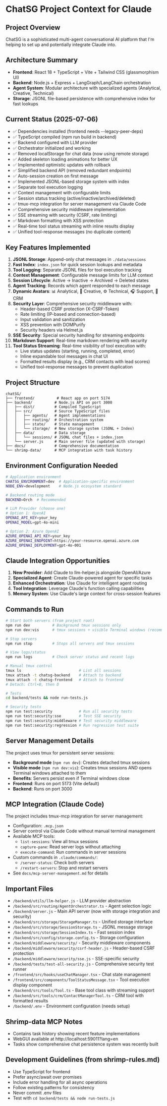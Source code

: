 # ChatSG Project Context for Claude

## Project Overview
ChatSG is a sophisticated multi-agent conversational AI platform that I'm helping to set up and potentially integrate Claude into.

## Architecture Summary
- **Frontend**: React 18 + TypeScript + Vite + Tailwind CSS (glassmorphism UI)
- **Backend**: Node.js + Express + LangGraph/LangChain orchestration
- **Agent System**: Modular architecture with specialized agents (Analytical, Creative, Technical)
- **Storage**: JSONL file-based persistence with comprehensive index for fast lookups

## Current Status (2025-07-06)
- ✅ Dependencies installed (frontend needs --legacy-peer-deps)
- ✅ TypeScript compiled (npm run build in backend)
- ✅ Backend configured with LLM provider
- ✅ Orchestrator initialized and working
- ✅ Removed localStorage for chat data (now using remote storage)
- ✅ Added skeleton loading animations for better UX
- ✅ Implemented optimistic updates with rollback
- ✅ Simplified backend API (removed redundant endpoints)
- ✅ Auto-session creation on first message
- ✅ Implemented JSONL-based storage system with index
- ✅ Separate tool execution logging
- ✅ Context management with configurable limits
- ✅ Session status tracking (active/inactive/archived/deleted)
- ✅ tmux-mcp integration for server management via Claude Code
- ✅ Comprehensive security middleware implementation
- ✅ SSE streaming with security (CSRF, rate limiting)
- ✅ Markdown formatting with XSS protection
- ✅ Real-time tool status streaming with inline results display
- ✅ Unified tool-response messages (no duplicate content)

## Key Features Implemented
1. **JSONL Storage**: Append-only chat messages in `./data/sessions`
2. **Fast Index**: `index.json` for quick session lookups and metadata
3. **Tool Logging**: Separate JSONL files for tool execution tracking
4. **Context Management**: Configurable message limits for LLM context
5. **Session Lifecycle**: Active → Inactive → Archived → Deleted states
6. **Agent Tracking**: Records which agent responded to each message
7. **Dynamic Avatars**: 📊 Analytical, 🎨 Creative, ⚙️ Technical, 🎧 Support, 💼 CRM
8. **Security Layer**: Comprehensive security middleware with:
   - Header-based CSRF protection (X-CSRF-Token)
   - Rate limiting (IP-based and connection-based)
   - Input validation and sanitization
   - XSS prevention with DOMPurify
   - Security headers via Helmet.js
9. **SSE Security**: Special security handling for streaming endpoints
10. **Markdown Support**: Real-time markdown rendering with security
11. **Tool Status Streaming**: Real-time visibility of tool execution with:
    - Live status updates (starting, running, completed, error)
    - Inline expandable tool messages in chat UI
    - Formatted results display (e.g., CRM contacts with lead scores)
    - Unified tool-response messages to prevent duplication

## Project Structure
```
chatSG/
├── frontend/          # React app on port 5174
├── backend/          # Node.js API on port 3000
│   ├── dist/         # Compiled TypeScript
│   ├── src/          # Source TypeScript files
│   │   ├── agents/   # Agent implementations
│   │   ├── routing/  # Orchestration system
│   │   ├── state/    # State management
│   │   └── storage/  # New storage system (JSONL + Index)
│   ├── data/         # Data storage
│   │   └── sessions/ # JSONL chat files + index.json
│   └── server.js     # Main server file (updated with storage)
├── docs/             # Comprehensive documentation
└── shrimp-data/      # MCP integration with task history
```

## Environment Configuration Needed
```bash
# Application environment
CHATSG_ENVIRONMENT=dev  # Application-specific environment
NODE_ENV=development    # Node.js ecosystem standard

# Backend routing mode
BACKEND=Orch  # Recommended

# LLM Provider (choose one)
# Option 1: OpenAI
OPENAI_API_KEY=your_key
OPENAI_MODEL=gpt-4o-mini

# Option 2: Azure OpenAI  
AZURE_OPENAI_API_KEY=your_key
AZURE_OPENAI_ENDPOINT=https://your-resource.openai.azure.com
AZURE_OPENAI_DEPLOYMENT=gpt-4o-001
```

## Claude Integration Opportunities
1. **New Provider**: Add Claude to llm-helper.js alongside OpenAI/Azure
2. **Specialized Agent**: Create Claude-powered agent for specific tasks
3. **Enhanced Orchestration**: Use Claude for intelligent agent routing
4. **Tool Integration**: Leverage Claude's function calling capabilities
5. **Memory System**: Use Claude's large context for cross-session features

## Commands to Run
```bash
# Start both servers (from project root)
npm run dev          # Background tmux sessions only
npm run dev:vis      # tmux sessions + visible Terminal windows (recommended)

# Stop servers
npm run stop         # Stops all servers and tmux sessions

# View logs/status
npm run logs         # Check server status and recent logs

# Manual tmux control
tmux ls                          # List all sessions
tmux attach -t chatsg-backend    # Attach to backend
tmux attach -t chatsg-frontend   # Attach to frontend
# Detach: Ctrl+B, then D

# Tests
cd backend/tests && node run-tests.js

# Security tests
npm run test:security            # Run all security tests
npm run test:security:sse        # Test SSE security
npm run test:security:middleware # Test security middleware
npm run test:security:regression # Run regression test suite
```

## Server Management Details
The project uses tmux for persistent server sessions:
- **Background mode** (`npm run dev`): Creates detached tmux sessions
- **Visible mode** (`npm run dev:vis`): Creates tmux sessions AND opens Terminal windows attached to them
- **Benefits**: Servers persist even if Terminal windows close
- **Frontend**: Runs on port 5173 (Vite default)
- **Backend**: Runs on port 3000

## MCP Integration (Claude Code)
The project includes tmux-mcp integration for server management:
- Configuration: `.mcp.json` 
- Server control via Claude Code without manual terminal management
- Available MCP tools:
  - `list-sessions`: View all tmux sessions
  - `capture-pane`: Read server logs without attaching
  - `execute-command`: Run commands in server sessions
- Custom commands in `.claude/commands/`:
  - `/server-status`: Check both servers
  - `/restart-servers`: Stop and restart servers
- See `docs/mcp-server-management.md` for details

## Important Files
- `/backend/utils/llm-helper.js` - LLM provider abstraction
- `/backend/src/routing/AgentOrchestrator.ts` - Agent selection logic
- `/backend/server.js` - Main API server (now with storage integration and security)
- `/backend/src/storage/StorageManager.ts` - Unified storage interface
- `/backend/src/storage/SessionStorage.ts` - JSONL message storage
- `/backend/src/storage/SessionIndex.ts` - Fast session index
- `/backend/src/config/storage.config.ts` - Storage configuration
- `/backend/middleware/security/` - Security middleware components
- `/backend/middleware/security/csrf-header.js` - Header-based CSRF protection
- `/backend/middleware/security/sse.js` - SSE-specific security
- `/backend/tests/test-all-security.js` - Comprehensive security test runner
- `/frontend/src/hooks/useChatManager.tsx` - Chat state management
- `/frontend/src/components/ToolStatusMessage.tsx` - Tool execution display component
- `/backend/src/tools/Tool.ts` - Base tool class with streaming support
- `/backend/src/tools/crm/ContactManagerTool.ts` - CRM tool with formatted results
- `/backend/.env` - Environment configuration (needs setup)

## Shrimp-data MCP Notes
- Contains task history showing recent feature implementations
- WebGUI available at http://localhost:59011?lang=en
- Tasks show comprehensive chat persistence system was recently built

## Development Guidelines (from shrimp-rules.md)
- Use TypeScript for frontend
- Prefer async/await over promises
- Include error handling for all async operations
- Follow existing patterns for consistency
- Never commit .env files
- Test with `cd backend/tests && node run-tests.js`